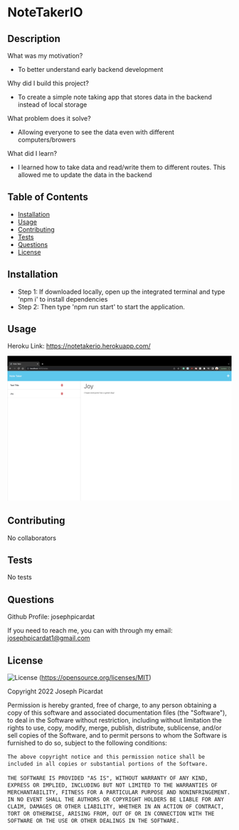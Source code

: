 # NoteTakerIO

## Description

What was my motivation?

- To better understand early backend development

Why did I build this project?

- To create a simple note taking app that stores data in the backend instead of local storage

What problem does it solve?

- Allowing everyone to see the data even with different computers/browers

What did I learn?

- I learned how to take data and read/write them to different routes. This allowed me to update the data in the backend

## Table of Contents

- [Installation](#installation)
- [Usage](#usage)
- [Contributing](#contributing)
- [Tests](#tests)
- [Questions](#questions)
- [License](#license)

## Installation

- Step 1: If downloaded locally, open up the integrated terminal and type 'npm i' to install dependencies
- Step 2: Then type 'npm run start' to start the application.

## Usage

Heroku Link: https://notetakerio.herokuapp.com/

![NoteTaker Example](images/notetakerIO.png)

## Contributing

No collaborators

## Tests

No tests

## Questions

Github Profile: josephpicardat

If you need to reach me, you can with through my email: josephpicardat1@gmail.com

## License

![License](https://img.shields.io/badge/License-MIT-yellow.svg)
(https://opensource.org/licenses/MIT)

Copyright 2022 Joseph Picardat

Permission is hereby granted, free of charge, to any person obtaining a copy of this software and associated documentation files (the "Software"), to deal in the Software without restriction, including without limitation the rights to use, copy, modify, merge, publish, distribute, sublicense, and/or sell copies of the Software, and to permit persons to whom the Software is furnished to do so, subject to the following conditions:

    The above copyright notice and this permission notice shall be included in all copies or substantial portions of the Software.

    THE SOFTWARE IS PROVIDED "AS IS", WITHOUT WARRANTY OF ANY KIND, EXPRESS OR IMPLIED, INCLUDING BUT NOT LIMITED TO THE WARRANTIES OF MERCHANTABILITY, FITNESS FOR A PARTICULAR PURPOSE AND NONINFRINGEMENT. IN NO EVENT SHALL THE AUTHORS OR COPYRIGHT HOLDERS BE LIABLE FOR ANY CLAIM, DAMAGES OR OTHER LIABILITY, WHETHER IN AN ACTION OF CONTRACT, TORT OR OTHERWISE, ARISING FROM, OUT OF OR IN CONNECTION WITH THE SOFTWARE OR THE USE OR OTHER DEALINGS IN THE SOFTWARE.
